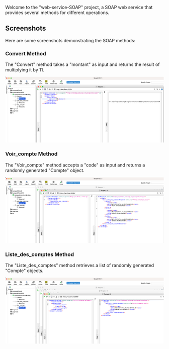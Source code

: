 <p>Welcome to the "web-service-SOAP" project, a SOAP web service that provides several methods for different operations.</p>

<h2>Screenshots</h2>
    
<p>Here are some screenshots demonstrating the SOAP methods:</p>
    
<div>
        <h3>Convert Method</h3>
        <p>The "Convert" method takes a "montant" as input and returns the result of multiplying it by 11.</p>
        <img src="screenshots/1.png" alt="Convert Method Screenshot">
</div>
    
<div>
        <h3>Voir_compte Method</h3>
        <p>The "Voir_compte" method accepts a "code" as input and returns a randomly generated "Compte" object.</p>
        <img src="screenshots/2.png" alt="Voir_compte Method Screenshot">
</div>
    
<div>
        <h3>Liste_des_comptes Method</h3>
        <p>The "Liste_des_comptes" method retrieves a list of randomly generated "Compte" objects.</p>
        <img src="screenshots/3.png" alt="Liste_des_comptes Method Screenshot">
</div>
    
